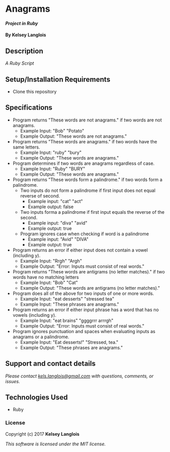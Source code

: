 # Anagrams

#### _Project in Ruby_

#### By Kelsey Langlois

## Description

_A Ruby Script_

## Setup/Installation Requirements

* Clone this repository

## Specifications

* Program returns "These words are not anagrams." if two words are not anagrams.
  * Example Input: "Bob" "Potato"
  * Example Output: "These words are not anagrams."
* Program returns "These words are anagrams." if two words have the same letters.
  * Example Input: "ruby" "bury"
  * Example Output: "These words are anagrams."
* Program determines if two words are anagrams regardless of case.
  * Example Input: "Ruby" "BURY"
  * Example Output: "These words are anagrams."
* Program returns "These words form a palindrome." if two words form a palindrome.
  * Two inputs do not form a palindrome if first input does not equal reverse of second.
    * Example input: "cat" "act"
    * Example output: false
  * Two inputs forma a palindrome if first input equals the reverse of the second.
    * Example input: "diva" "avid"
    * Example output: true
  * Program ignores case when checking if word is a palindrome
    * Example input: "Avid" "DIVA"
    * Example output: true
* Program returns an error if either input does not contain a vowel (including y).
  * Example Input: "Rrgh" "Argh"
  * Example Output: "Error: Inputs must consist of real words."
* Program returns "These words are antigrams (no letter matches)." if two words have no matching letters
  * Example Input: "Bob" "Cat"
  * Example Output: "These words are antigrams (no letter matches)."
* Program does all of the above for two inputs of one or more words.
  * Example Input: "eat desserts" "stressed tea"
  * Example Input: "These phrases are anagrams."
* Program returns an error if either input phrase has a word that has no vowels (including y).
  * Example Input: "eat brains" "ggggrrr arrrgh"
  * Example Output: "Error: Inputs must consist of real words."
* Program ignores punctuation and spaces when evaluating inputs as anagrams or a palindrome.
  * Example Input: "Eat desserts!" "Stressed, tea."
  * Example Output: "These phrases are anagrams."

## Support and contact details

_Please contact [kels.langlois@gmail.com](mailto:kels.langlois@gmail.com) with questions, comments, or issues._

## Technologies Used

* Ruby

### License

Copyright (c) 2017 **Kelsey Langlois**

*This software is licensed under the MIT license.*

